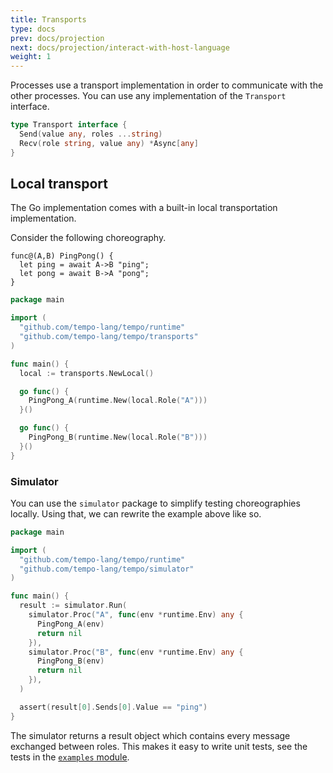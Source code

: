 ```yaml
---
title: Transports
type: docs
prev: docs/projection
next: docs/projection/interact-with-host-language
weight: 1
---
```


Processes use a transport implementation in order to communicate with the other processes.
You can use any implementation of the `Transport` interface.

```go {filename=Go}
type Transport interface {
  Send(value any, roles ...string)
  Recv(role string, value any) *Async[any]
}
```

## Local transport

The Go implementation comes with a built-in local transportation implementation.

Consider the following choreography.

```tempo {filename=Tempo}
func@(A,B) PingPong() {
  let ping = await A->B "ping";
  let pong = await B->A "pong";
}
```

```go {filename=Go}
package main

import (
  "github.com/tempo-lang/tempo/runtime"
  "github.com/tempo-lang/tempo/transports"
)

func main() {
  local := transports.NewLocal()

  go func() {
    PingPong_A(runtime.New(local.Role("A")))
  }()

  go func() {
    PingPong_B(runtime.New(local.Role("B")))
  }()
}
```

### Simulator

You can use the `simulator` package to simplify testing choreographies locally.
Using that, we can rewrite the example above like so.

```go {filename=Go}
package main

import (
  "github.com/tempo-lang/tempo/runtime"
  "github.com/tempo-lang/tempo/simulator"
)

func main() {
  result := simulator.Run(
    simulator.Proc("A", func(env *runtime.Env) any {
      PingPong_A(env)
      return nil
    }),
    simulator.Proc("B", func(env *runtime.Env) any {
      PingPong_B(env)
      return nil
    }),
  )

  assert(result[0].Sends[0].Value == "ping")
}
```

The simulator returns a result object which contains every message exchanged between roles.
This makes it easy to write unit tests, see the tests in the [`examples` module](https://github.com/tempo-lang/tempo/tree/main/examples).
